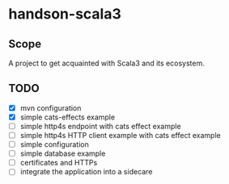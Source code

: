 # handson-scala3

## Scope

 A project to get acquainted with Scala3 and its ecosystem.

## TODO

- [x] mvn configuration
- [x] simple cats-effects example
- [ ] simple http4s endpoint with cats effect example
- [ ] simple http4s HTTP client example with cats effect example
- [ ] simple configuration
- [ ] simple database example
- [ ] certificates and HTTPs
- [ ] integrate the application into a sidecare
